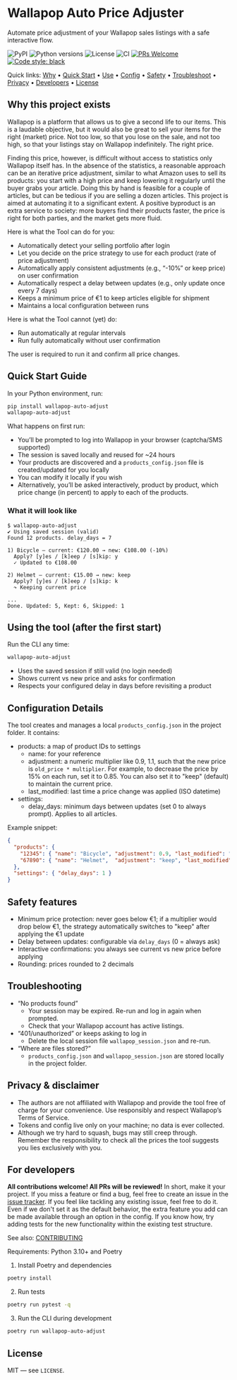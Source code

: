 # Wallapop Auto Price Adjuster

Automate price adjustment of your Wallapop sales listings with a safe interactive flow.

![PyPI](https://img.shields.io/pypi/v/wallapop-auto-adjust.svg?label=PyPI&logo=pypi)
![Python versions](https://img.shields.io/pypi/pyversions/wallapop-auto-adjust.svg?logo=python)
![License](https://img.shields.io/github/license/Alexander-Serov/wallapop-auto-adjust.svg)
![CI](https://img.shields.io/github/actions/workflow/status/Alexander-Serov/wallapop-auto-adjust/ci.yml?label=CI&logo=github)
[![PRs Welcome](https://img.shields.io/badge/PRs-welcome-brightgreen.svg)](https://github.com/Alexander-Serov/wallapop-auto-adjust/issues)
[![Code style: black](https://img.shields.io/badge/code%20style-black-000000.svg)](https://github.com/psf/black)

Quick links: [Why](#why-this-project-exists) • [Quick Start](#quick-start-guide) • [Use](#using-the-tool-after-the-first-start) • [Config](#configuration-details) • [Safety](#safety-features) • [Troubleshoot](#troubleshooting) • [Privacy](#privacy--disclaimer) • [Developers](#for-developers) • [License](#license)

## Why this project exists

Wallapop is a platform that allows us to give a second life to our items.
This is a laudable objective, but it would also be great to sell your items for the right (market) price.
Not too low, so that you lose on the sale, and not too high, so that your listings stay on Wallapop indefinitely.
The right price.

Finding this price, however, is difficult without access to statistics only Wallapop itself has.
In the absence of the statistics, a reasonable approach can be an iterative price adjustment, similar to what Amazon uses to sell its products: you start with a high price and keep lowering it regularly until the buyer grabs your article.
Doing this by hand is feasible for a couple of articles, but can be tedious if you are selling a dozen articles.
This project is aimed at automating it to a significant extent.
A positive byproduct is an extra service to society: more buyers find their products faster, the price is right for both parties, and the market gets more fluid.

Here is what the Tool can do for you:
- Automatically detect your selling portfolio after login
- Let you decide on the price strategy to use for each product (rate of price adjustment)
- Automatically apply consistent adjustments (e.g., “-10%” or keep price) on user confirmation
- Automatically respect a delay between updates (e.g., only update once every 7 days)
- Keeps a minimum price of €1 to keep articles eligible for shipment
- Maintains a local configuration between runs

Here is what the Tool cannot (yet) do:
- Run automatically at regular intervals 
- Run fully automatically without user confirmation

The user is required to run it and confirm all price changes.

## Quick Start Guide

In your Python environment, run:
```bash
pip install wallapop-auto-adjust
wallapop-auto-adjust
```

What happens on first run:
- You’ll be prompted to log into Wallapop in your browser (captcha/SMS supported)
- The session is saved locally and reused for ~24 hours
- Your products are discovered and a `products_config.json` file is created/updated for you locally
- You can modify it locally if you wish
- Alternatively, you’ll be asked interactively, product by product, which price change (in percent) to apply to each of the products.

### What it will look like

```text
$ wallapop-auto-adjust
✔ Using saved session (valid)
Found 12 products. delay_days = 7

1) Bicycle — current: €120.00 → new: €108.00 (-10%)
  Apply? [y]es / [k]eep / [s]kip: y
  ✓ Updated to €108.00

2) Helmet — current: €15.00 → new: keep
  Apply? [y]es / [k]eep / [s]kip: k
  ↷ Keeping current price

...
Done. Updated: 5, Kept: 6, Skipped: 1
```

## Using the tool (after the first start)

Run the CLI any time:
```bash
wallapop-auto-adjust
```
- Uses the saved session if still valid (no login needed)
- Shows current vs new price and asks for confirmation
- Respects your configured delay in days before revisiting a product

## Configuration Details

The tool creates and manages a local `products_config.json` in the project folder. It contains:
- products: a map of product IDs to settings
  - name: for your reference
  - adjustment: a numeric multiplier like 0.9, 1.1, such that the new price is `old_price * multiplier`. For example, to decrease the price by 15% on each run, set it to 0.85. You can also set it to "keep" (default) to maintain the current price.
  - last_modified: last time a price change was applied (ISO datetime)
- settings:
  - delay_days: minimum days between updates (set 0 to always prompt). Applies to all articles.

Example snippet:
```json
{
  "products": {
    "12345": { "name": "Bicycle", "adjustment": 0.9, "last_modified": "2025-08-15T10:30:00+02:00" },
    "67890": { "name": "Helmet",  "adjustment": "keep", "last_modified": null }
  },
  "settings": { "delay_days": 1 }
}
```

## Safety features
- Minimum price protection: never goes below €1; if a multiplier would drop below €1, the strategy automatically switches to "keep" after applying the €1 update
- Delay between updates: configurable via `delay_days` (0 = always ask)
- Interactive confirmations: you always see current vs new price before applying
- Rounding: prices rounded to 2 decimals

## Troubleshooting
- “No products found”
  - Your session may be expired. Re-run and log in again when prompted.
  - Check that your Wallapop account has active listings.
- “401/unauthorized” or keeps asking to log in
  - Delete the local session file `wallapop_session.json` and re-run.
- “Where are files stored?”
  - `products_config.json` and `wallapop_session.json` are stored locally in the project folder.

## Privacy & disclaimer
- The authors are not affiliated with Wallapop and provide the tool free of charge for your convenience. Use responsibly and respect Wallapop’s Terms of Service.
- Tokens and config live only on your machine; no data is ever collected.
- Although we try hard to squash, bugs may still creep through. Remember the responsibility to check all the prices the tool suggests you lies exclusively with you.

## For developers

**All contributions welcome! All PRs will be reviewed!**
In short, make it your project.
If you miss a feature or find a bug, feel free to create an issue in the [issue tracker](https://github.com/Alexander-Serov/wallapop-auto-adjust/issues).
If you feel like tackling any existing issue, feel free to do it. Even if we don't set it as the default behavior, the extra feature you add can be made available through an option in the config.
If you know how, try adding tests for the new functionality within the existing test structure.

See also: [CONTRIBUTING](CONTRIBUTING.md)


Requirements: Python 3.10+ and Poetry

1) Install Poetry and dependencies
```bash
poetry install
```
2) Run tests
```bash
poetry run pytest -q
```
3) Run the CLI during development
```bash
poetry run wallapop-auto-adjust
```

## License

MIT — see `LICENSE`.